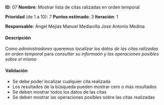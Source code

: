 **ID**: 07
**Nombre**: Mostrar lista de citas ralizadas en orden temporal

**Prioridad** (de 1 a 10): 7
**Puntos estimado**: 3
**Iteración**: 1

**Responsable**: Ángel Mejías
                Manuel Mediavilla
                Jose Antonio Medina

#### Descripción

Como *administradores* queremos *localizar los datos de las citas
ralizadas en orden temporal* para *consultar su informaón y las operaciones posibles sobre el
mismo*

#### Validación

* Se debe poder localizar cualquier cita realizada
* Los resultados de la búsqueda pueden mostrar cero o más
resultados
* Se deben mostrar todos los datos de las citas
* Se deben mostrar las operaciones posibles sobre las citas realizadas

